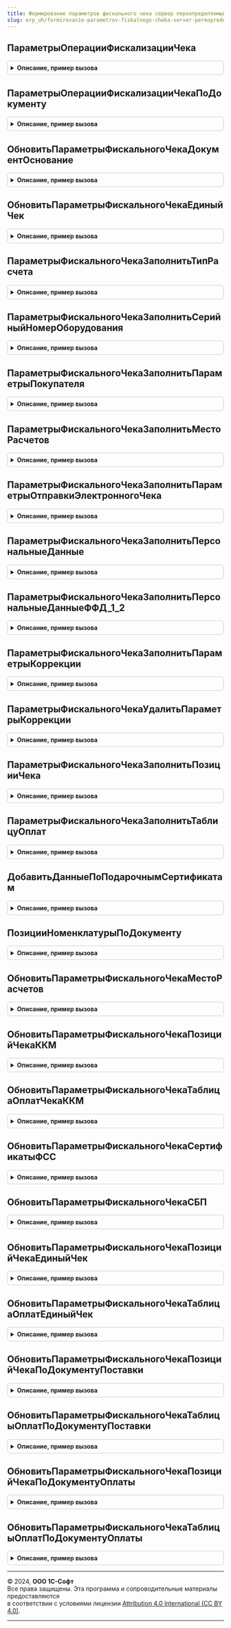 ```yaml
---
title: Формирование параметров фискального чека сервер переопределяемый
slug: erp_uh/formirovanie-parametrov-fiskalnogo-cheka-server-pereopredelyaemyy
---
```



## ПараметрыОперацииФискализацииЧека
<details style="margin: 1em 0; padding: 0.5em; border: 1px solid #ccc; border-radius: 6px;">

<summary style="font-weight: bold; cursor: pointer;">Описание, пример вызова</summary>

```bsl

// Инициализирует параметры фискального чека
//
// Параметры:
// 	ПараметрыФискальногоЧека - Структура - Параметры фискального чека
// 	ДокументСсылка - ДокументСсылка - Документ, по которому требуется распечатать чек
// 	Организация - СправочникСсылка.Организации - Организация по документу
Процедура ПараметрыОперацииФискализацииЧека(ПараметрыФискальногоЧека, ДокументСсылка, Организация) Экспорт
```

Пример вызова
```bsl
ФормированиеПараметровФискальногоЧекаСерверПереопределяемый.ПараметрыОперацииФискализацииЧека(ПараметрыФискальногоЧека, ДокументСсылка, Организация) 
```
</details>

## ПараметрыОперацииФискализацииЧекаПоДокументу
<details style="margin: 1em 0; padding: 0.5em; border: 1px solid #ccc; border-radius: 6px;">

<summary style="font-weight: bold; cursor: pointer;">Описание, пример вызова</summary>

```bsl

// Заполняется основные параметры фискального чека
//
// Параметры:
// 	ПараметрыФискальногоЧека - Структура - Параметры фискального чека
// 	ДокументСсылка - ДокументСсылка - Документ, по которому формируются параметры фискального чека
// 	Организация - СправочникСсылка.Организации - Организация документа, по которому формируются параметры фискального чека
Процедура ПараметрыОперацииФискализацииЧекаПоДокументу(ПараметрыФискальногоЧека, ДокументСсылка, Организация, Кассир = Неопределено) Экспорт
```

Пример вызова
```bsl
ФормированиеПараметровФискальногоЧекаСерверПереопределяемый.ПараметрыОперацииФискализацииЧекаПоДокументу(ПараметрыФискальногоЧека, ДокументСсылка, Организация, Кассир);
```
</details>

## ОбновитьПараметрыФискальногоЧекаДокументОснование
<details style="margin: 1em 0; padding: 0.5em; border: 1px solid #ccc; border-radius: 6px;">

<summary style="font-weight: bold; cursor: pointer;">Описание, пример вызова</summary>

```bsl

// Обновляет параметр "ДокументОснование" в параметрах фискального чека
//
// Параметры:
// 	ПараметрыФискальногоЧека - Структура - Параметры фискального чека
// 	ДокументОснование - ДокументСсылка - новое значение параметра "ДокументОснование"
Процедура ОбновитьПараметрыФискальногоЧекаДокументОснование(ПараметрыФискальногоЧека, ДокументОснование) Экспорт
```

Пример вызова
```bsl
ФормированиеПараметровФискальногоЧекаСерверПереопределяемый.ОбновитьПараметрыФискальногоЧекаДокументОснование(ПараметрыФискальногоЧека, ДокументОснование) 
```
</details>

## ОбновитьПараметрыФискальногоЧекаЕдиныйЧек
<details style="margin: 1em 0; padding: 0.5em; border: 1px solid #ccc; border-radius: 6px;">

<summary style="font-weight: bold; cursor: pointer;">Описание, пример вызова</summary>

```bsl

// Обновляет параметр "ЕдиныйЧек" в параметрах фискального чека
//
// Параметры:
// 	ПараметрыФискальногоЧека - Структура - Параметры фискального чека
// 	ФлагЕдиныйЧек - Булево - новое значение параметра "ЕдиныйЧек"
Процедура ОбновитьПараметрыФискальногоЧекаЕдиныйЧек(ПараметрыФискальногоЧека, ФлагЕдиныйЧек) Экспорт
```

Пример вызова
```bsl
ФормированиеПараметровФискальногоЧекаСерверПереопределяемый.ОбновитьПараметрыФискальногоЧекаЕдиныйЧек(ПараметрыФискальногоЧека, ФлагЕдиныйЧек) 
```
</details>

## ПараметрыФискальногоЧекаЗаполнитьТипРасчета
<details style="margin: 1em 0; padding: 0.5em; border: 1px solid #ccc; border-radius: 6px;">

<summary style="font-weight: bold; cursor: pointer;">Описание, пример вызова</summary>

```bsl

// Обновляет параметр "ТипРасчета" в параметрах фискального чека
//
// Параметры:
// 	ПараметрыФискальногоЧека - Структура - Параметры фискального чека
// 	ТипРасчета - ПеречислениеСсылка.ТипыРасчетаДенежнымиСредствами - новое значение параметра "ТипРасчета"
Процедура ПараметрыФискальногоЧекаЗаполнитьТипРасчета(ПараметрыФискальногоЧека, ТипРасчета) Экспорт
```

Пример вызова
```bsl
ФормированиеПараметровФискальногоЧекаСерверПереопределяемый.ПараметрыФискальногоЧекаЗаполнитьТипРасчета(ПараметрыФискальногоЧека, ТипРасчета) 
```
</details>

## ПараметрыФискальногоЧекаЗаполнитьСерийныйНомерОборудования
<details style="margin: 1em 0; padding: 0.5em; border: 1px solid #ccc; border-radius: 6px;">

<summary style="font-weight: bold; cursor: pointer;">Описание, пример вызова</summary>

```bsl

// Обновляет параметр "СерийныйНомер" в параметрах фискального чека
//
// Параметры:
// 	ПараметрыФискальногоЧека - Структура - Параметры фискального чека
// 	СерийныйНомерОборудования - Строка - новое значение параметра "СерийныйНомер"
Процедура ПараметрыФискальногоЧекаЗаполнитьСерийныйНомерОборудования(ПараметрыФискальногоЧека, СерийныйНомерОборудования) Экспорт
```

Пример вызова
```bsl
ФормированиеПараметровФискальногоЧекаСерверПереопределяемый.ПараметрыФискальногоЧекаЗаполнитьСерийныйНомерОборудования(ПараметрыФискальногоЧека, СерийныйНомерОборудования) 
```
</details>

## ПараметрыФискальногоЧекаЗаполнитьПараметрыПокупателя
<details style="margin: 1em 0; padding: 0.5em; border: 1px solid #ccc; border-radius: 6px;">

<summary style="font-weight: bold; cursor: pointer;">Описание, пример вызова</summary>

```bsl

// Обновляет параметры получателя в параметрах фискального чека
//
// Параметры:
// 	ПараметрыФискальногоЧека - Структура - Параметры фискального чека
// 	СведенияОЮрФизЛице - Структура - Сведения о покупателе юр. лице/ИП
Процедура ПараметрыФискальногоЧекаЗаполнитьПараметрыПокупателя(ПараметрыФискальногоЧека, СведенияОЮрФизЛице) Экспорт
```

Пример вызова
```bsl
ФормированиеПараметровФискальногоЧекаСерверПереопределяемый.ПараметрыФискальногоЧекаЗаполнитьПараметрыПокупателя(ПараметрыФискальногоЧека, СведенияОЮрФизЛице) 
```
</details>

## ПараметрыФискальногоЧекаЗаполнитьМестоРасчетов
<details style="margin: 1em 0; padding: 0.5em; border: 1px solid #ccc; border-radius: 6px;">

<summary style="font-weight: bold; cursor: pointer;">Описание, пример вызова</summary>

```bsl

// Обновляет параметр "ТорговыйОбъект" в параметрах фискального чека
//
// Параметры:
// 	ПараметрыФискальногоЧека - Структура - Параметры фискального чека
// 	МестоРасчетов - Структура - содержит структуру значений по торговому объекту
Процедура ПараметрыФискальногоЧекаЗаполнитьМестоРасчетов(ПараметрыФискальногоЧека, МестоРасчетов) Экспорт
```

Пример вызова
```bsl
ФормированиеПараметровФискальногоЧекаСерверПереопределяемый.ПараметрыФискальногоЧекаЗаполнитьМестоРасчетов(ПараметрыФискальногоЧека, МестоРасчетов) 
```
</details>

## ПараметрыФискальногоЧекаЗаполнитьПараметрыОтправкиЭлектронногоЧека
<details style="margin: 1em 0; padding: 0.5em; border: 1px solid #ccc; border-radius: 6px;">

<summary style="font-weight: bold; cursor: pointer;">Описание, пример вызова</summary>

```bsl

// Обновляет параметры отправки электронного чека в параметрах фискального чека
//
// Параметры:
// 	ПараметрыФискальногоЧека - Структура - Параметры фискального чека
// 	ВариантОтправки - ПеречислениеСсылка.ВариантыОтправкиЭлектронногоЧекаПокупателю - вариант отправки электронного чека (email, sms)
// 	КонтактПолучателя - Строка - email или номер телефона
Процедура ПараметрыФискальногоЧекаЗаполнитьПараметрыОтправкиЭлектронногоЧека(ПараметрыФискальногоЧека, ВариантОтправки, КонтактПолучателя) Экспорт
```

Пример вызова
```bsl
ФормированиеПараметровФискальногоЧекаСерверПереопределяемый.ПараметрыФискальногоЧекаЗаполнитьПараметрыОтправкиЭлектронногоЧека(ПараметрыФискальногоЧека, ВариантОтправки, КонтактПолучателя) 
```
</details>

## ПараметрыФискальногоЧекаЗаполнитьПерсональныеДанные
<details style="margin: 1em 0; padding: 0.5em; border: 1px solid #ccc; border-radius: 6px;">

<summary style="font-weight: bold; cursor: pointer;">Описание, пример вызова</summary>

```bsl

// Обновляет персональные данные в параметрах фискального чека
//
// Параметры:
// 	ПараметрыФискальногоЧека - Структура - Параметры фискального чека
// 	ЕстьПерсональныеДанные - Булево - Параметры фискального чека содержат/не содержат персональные данные
// 	Получатель - Строка - ФИО получателя и паспортные данные в случае отсутствия ИНН
// 	ПолучательИНН - Строка - ИНН получателя
Процедура ПараметрыФискальногоЧекаЗаполнитьПерсональныеДанные(ПараметрыФискальногоЧека, ЕстьПерсональныеДанные, Получатель, ПолучательИНН) Экспорт
```

Пример вызова
```bsl
ФормированиеПараметровФискальногоЧекаСерверПереопределяемый.ПараметрыФискальногоЧекаЗаполнитьПерсональныеДанные(ПараметрыФискальногоЧека, ЕстьПерсональныеДанные, Получатель, ПолучательИНН) 
```
</details>

## ПараметрыФискальногоЧекаЗаполнитьПерсональныеДанныеФФД_1_2
<details style="margin: 1em 0; padding: 0.5em; border: 1px solid #ccc; border-radius: 6px;">

<summary style="font-weight: bold; cursor: pointer;">Описание, пример вызова</summary>

```bsl

// Обновляет персональные данные в параметрах фискального чека версии ФФД 1.2
//
// Параметры:
// 	ПараметрыФискальногоЧека - Структура - Параметры фискального чека
// 	ЕстьПерсональныеДанные - Булево - Параметры фискального чека содержат/не содержат персональные данные
// 	ТипПерсональныхДанных - ПеречислениеСсылка.ТипыПерсональныхДанныхККТ - Тип персональных данных, указанных при пробитии чека
//	СубъектПерсональныхДанных - СправочникСсылка.ФизическиеЛица - Розничный покупатель
// 	СведенияОПокупателе - Структура - Сведения о покупателе
Процедура ПараметрыФискальногоЧекаЗаполнитьПерсональныеДанныеФФД_1_2(ПараметрыФискальногоЧека, ЕстьПерсональныеДанные, ТипПерсональныхДанных, СубъектПерсональныхДанных, СведенияОПокупателе) Экспорт
```

Пример вызова
```bsl
ФормированиеПараметровФискальногоЧекаСерверПереопределяемый.ПараметрыФискальногоЧекаЗаполнитьПерсональныеДанныеФФД_1_2(ПараметрыФискальногоЧека, ЕстьПерсональныеДанные, ТипПерсональныхДанных, СубъектПерсональныхДанных, СведенияОПокупателе) 
```
</details>

## ПараметрыФискальногоЧекаЗаполнитьПараметрыКоррекции
<details style="margin: 1em 0; padding: 0.5em; border: 1px solid #ccc; border-radius: 6px;">

<summary style="font-weight: bold; cursor: pointer;">Описание, пример вызова</summary>

```bsl

// Обновляет параметры чека коррекции в параметрах фискального чека
//
// Параметры:
// 	ПараметрыФискальногоЧека - Структура - Параметры фискального чека
// 	КорректируемыйДокумент - ДокументСсылка - Основание, по которому введен документ печати чека
// 	ВидКоррекции - ПеречислениеСсылка.ВидыЧековКоррекции - вид чека коррекции
// 	ДанныеКоррекции - Массив - Дополнительные данные коррекции
Процедура ПараметрыФискальногоЧекаЗаполнитьПараметрыКоррекции(ПараметрыФискальногоЧека, КорректируемыйДокумент, ВидКоррекции, ДанныеКоррекции) Экспорт
```

Пример вызова
```bsl
ФормированиеПараметровФискальногоЧекаСерверПереопределяемый.ПараметрыФискальногоЧекаЗаполнитьПараметрыКоррекции(ПараметрыФискальногоЧека, КорректируемыйДокумент, ВидКоррекции, ДанныеКоррекции) 
```
</details>

## ПараметрыФискальногоЧекаУдалитьПараметрыКоррекции
<details style="margin: 1em 0; padding: 0.5em; border: 1px solid #ccc; border-radius: 6px;">

<summary style="font-weight: bold; cursor: pointer;">Описание, пример вызова</summary>

```bsl

// Очищает параметры чека коррекции в параметрах фискального чека
//
// Параметры:
// 	ПараметрыФискальногоЧека - Структура - Параметры фискального чека
Процедура ПараметрыФискальногоЧекаУдалитьПараметрыКоррекции(ПараметрыФискальногоЧека) Экспорт
```

Пример вызова
```bsl
ФормированиеПараметровФискальногоЧекаСерверПереопределяемый.ПараметрыФискальногоЧекаУдалитьПараметрыКоррекции(ПараметрыФискальногоЧека) 
```
</details>

## ПараметрыФискальногоЧекаЗаполнитьПозицииЧека
<details style="margin: 1em 0; padding: 0.5em; border: 1px solid #ccc; border-radius: 6px;">

<summary style="font-weight: bold; cursor: pointer;">Описание, пример вызова</summary>

```bsl

// Обновляет параметр "ПозицииЧека" в параметрах фискального чека
//
// Параметры:
// 	ПараметрыФискальногоЧека - Структура - Параметры фискального чека
// 	ПозицииЧека - Массив - новое значение параметра "ПозицииЧека"
Процедура ПараметрыФискальногоЧекаЗаполнитьПозицииЧека(ПараметрыФискальногоЧека, ПозицииЧека) Экспорт
```

Пример вызова
```bsl
ФормированиеПараметровФискальногоЧекаСерверПереопределяемый.ПараметрыФискальногоЧекаЗаполнитьПозицииЧека(ПараметрыФискальногоЧека, ПозицииЧека) 
```
</details>

## ПараметрыФискальногоЧекаЗаполнитьТаблицуОплат
<details style="margin: 1em 0; padding: 0.5em; border: 1px solid #ccc; border-radius: 6px;">

<summary style="font-weight: bold; cursor: pointer;">Описание, пример вызова</summary>

```bsl

// Обновляет параметр "ТаблицаОплат" в параметрах фискального чека
//
// Параметры:
// 	ПараметрыФискальногоЧека - Структура - Параметры фискального чека
// 	ТаблицаОплат - Массив - новое значение параметра "ТаблицаОплат"
Процедура ПараметрыФискальногоЧекаЗаполнитьТаблицуОплат(ПараметрыФискальногоЧека, ТаблицаОплат) Экспорт
```

Пример вызова
```bsl
ФормированиеПараметровФискальногоЧекаСерверПереопределяемый.ПараметрыФискальногоЧекаЗаполнитьТаблицуОплат(ПараметрыФискальногоЧека, ТаблицаОплат) 
```
</details>

## ДобавитьДанныеПоПодарочнымСертификатам
<details style="margin: 1em 0; padding: 0.5em; border: 1px solid #ccc; border-radius: 6px;">

<summary style="font-weight: bold; cursor: pointer;">Описание, пример вызова</summary>

```bsl

// Добавляет дополнительные данные к параметрам фискального чека в случае оплаты подарочным сертификатом
//
// Параметры:
// 	ПараметрыФискальногоЧека - Структура - Параметры фискального чека, состоит из:
// 	* ПозицииЧека - Массив - Массив структур позиции чека
// 	* ТаблицаОплат - Массив - Массив структур видов оплат с суммами
// 	ПодарочныеСертификаты - ТаблицаЗначений - Список подарочных сертификатов с суммовыми данными
Процедура ДобавитьДанныеПоПодарочнымСертификатам(ПараметрыФискальногоЧека, ПодарочныеСертификаты) Экспорт
```

Пример вызова
```bsl
ФормированиеПараметровФискальногоЧекаСерверПереопределяемый.ДобавитьДанныеПоПодарочнымСертификатам(ПараметрыФискальногоЧека, ПодарочныеСертификаты) 
```
</details>

## ПозицииНоменклатурыПоДокументу
<details style="margin: 1em 0; padding: 0.5em; border: 1px solid #ccc; border-radius: 6px;">

<summary style="font-weight: bold; cursor: pointer;">Описание, пример вызова</summary>

```bsl

// Возвращает таблицу товаров для заполнения позиций строк в параметрах чека
//
// Параметры:
// 	ДокументСсылка - ДокументСсылка - Документ для получения товарных позиций
// Возвращаемое значение:
// 	ТаблицаЗначений - Таблицу с товарными позициями с количественными и суммовыми показателями
Функция ПозицииНоменклатурыПоДокументу(ДокументСсылка) Экспорт
```

Пример вызова
```bsl
Результат = ФормированиеПараметровФискальногоЧекаСерверПереопределяемый.ПозицииНоменклатурыПоДокументу(ДокументСсылка) 
```
</details>

## ОбновитьПараметрыФискальногоЧекаМестоРасчетов
<details style="margin: 1em 0; padding: 0.5em; border: 1px solid #ccc; border-radius: 6px;">

<summary style="font-weight: bold; cursor: pointer;">Описание, пример вызова</summary>

```bsl

// Обновляет данные торгового объекта в параметрах чека
//
// Параметры:
// 	ПараметрыОперацииФискализацииЧека - Структура - Параметры фискального чека
//  Организация - СправочникСсылка.Организации - Ссылка на организацию
// 	ТорговыйОбъект - СправочникСсылка.Склады - Ссылка на склад, к которому привязана ККТ
//  ОборудованиеККТ - СправочникСсылка.ПодключаемоеОборудование - Ссылка на ККТ
Процедура ОбновитьПараметрыФискальногоЧекаМестоРасчетов(ПараметрыОперацииФискализацииЧека, Организация, ТорговыйОбъект, ОборудованиеККТ) Экспорт
```

Пример вызова
```bsl
ФормированиеПараметровФискальногоЧекаСерверПереопределяемый.ОбновитьПараметрыФискальногоЧекаМестоРасчетов(ПараметрыОперацииФискализацииЧека, Организация, ТорговыйОбъект, ОборудованиеККТ) 
```
</details>

## ОбновитьПараметрыФискальногоЧекаПозицийЧекаККМ
<details style="margin: 1em 0; padding: 0.5em; border: 1px solid #ccc; border-radius: 6px;">

<summary style="font-weight: bold; cursor: pointer;">Описание, пример вызова</summary>

```bsl

// Рассчитывает и обновляет параметр позиций чека ККМ (ЧекККМ, ЧекККМВозврат, ЧекККМКоррекции)
//
// Параметры:
// 	ПараметрыФискальногоЧека - Структура - Параметры фискального чека
// 	ДокументСсылка - ДокументСсылка - Ссылка на чек ККМ
Процедура ОбновитьПараметрыФискальногоЧекаПозицийЧекаККМ(ПараметрыФискальногоЧека, ДокументСсылка) Экспорт
```

Пример вызова
```bsl
ФормированиеПараметровФискальногоЧекаСерверПереопределяемый.ОбновитьПараметрыФискальногоЧекаПозицийЧекаККМ(ПараметрыФискальногоЧека, ДокументСсылка) 
```
</details>

## ОбновитьПараметрыФискальногоЧекаТаблицаОплатЧекаККМ
<details style="margin: 1em 0; padding: 0.5em; border: 1px solid #ccc; border-radius: 6px;">

<summary style="font-weight: bold; cursor: pointer;">Описание, пример вызова</summary>

```bsl

// Рассчитывает и обновляет параметр таблицы оплат чека ККМ (ЧекККМ, ЧекККМВозврат, ЧекККМКоррекции)
//
// Параметры:
// 	ПараметрыФискальногоЧека - Структура - Параметры фискального чека
// 	ИнформацияОбОплате - Структура - Суммы оплат по видам оплат
Процедура ОбновитьПараметрыФискальногоЧекаТаблицаОплатЧекаККМ(ПараметрыФискальногоЧека, ИнформацияОбОплате) Экспорт
```

Пример вызова
```bsl
ФормированиеПараметровФискальногоЧекаСерверПереопределяемый.ОбновитьПараметрыФискальногоЧекаТаблицаОплатЧекаККМ(ПараметрыФискальногоЧека, ИнформацияОбОплате) 
```
</details>

## ОбновитьПараметрыФискальногоЧекаСертификатыФСС
<details style="margin: 1em 0; padding: 0.5em; border: 1px solid #ccc; border-radius: 6px;">

<summary style="font-weight: bold; cursor: pointer;">Описание, пример вызова</summary>

```bsl

// Обновить параметры фискального чека по сертификатам ФСС.
//
// Параметры:
//  ПараметрыФискальногоЧека - Структура - Параметры фискального чека
//  ОплатыПлатежнымиКартами - ТаблицаЗначений -  Оплаты платежными картами
Процедура ОбновитьПараметрыФискальногоЧекаСертификатыФСС(ПараметрыФискальногоЧека, ОплатыПлатежнымиКартами) Экспорт
```

Пример вызова
```bsl
ФормированиеПараметровФискальногоЧекаСерверПереопределяемый.ОбновитьПараметрыФискальногоЧекаСертификатыФСС(ПараметрыФискальногоЧека, ОплатыПлатежнымиКартами) 
```
</details>

## ОбновитьПараметрыФискальногоЧекаСБП
<details style="margin: 1em 0; padding: 0.5em; border: 1px solid #ccc; border-radius: 6px;">

<summary style="font-weight: bold; cursor: pointer;">Описание, пример вызова</summary>

```bsl

// Обновить параметры фискального чека по СБП.
//
// Параметры:
//  ПараметрыФискальногоЧека - Структура - Параметры фискального чека
//  ОплатыСБП - ТаблицаЗначений -  Оплаты СБП
Процедура ОбновитьПараметрыФискальногоЧекаСБП(ПараметрыФискальногоЧека, ОплатыСБП) Экспорт
```

Пример вызова
```bsl
ФормированиеПараметровФискальногоЧекаСерверПереопределяемый.ОбновитьПараметрыФискальногоЧекаСБП(ПараметрыФискальногоЧека, ОплатыСБП) 
```
</details>

## ОбновитьПараметрыФискальногоЧекаПозицийЧекаЕдиныйЧек
<details style="margin: 1em 0; padding: 0.5em; border: 1px solid #ccc; border-radius: 6px;">

<summary style="font-weight: bold; cursor: pointer;">Описание, пример вызова</summary>

```bsl

// Рассчитывает и обновляет параметр позиций единого чека
//
// Параметры:
// 	ПараметрыФискальногоЧека - Структура - Параметры фискального чека
// 	ДокументыЕдиногоЧека - Массив - Документы, входящие в единый чек
Процедура ОбновитьПараметрыФискальногоЧекаПозицийЧекаЕдиныйЧек(ПараметрыФискальногоЧека, ДокументыЕдиногоЧека) Экспорт
```

Пример вызова
```bsl
ФормированиеПараметровФискальногоЧекаСерверПереопределяемый.ОбновитьПараметрыФискальногоЧекаПозицийЧекаЕдиныйЧек(ПараметрыФискальногоЧека, ДокументыЕдиногоЧека) 
```
</details>

## ОбновитьПараметрыФискальногоЧекаТаблицаОплатЕдиныйЧек
<details style="margin: 1em 0; padding: 0.5em; border: 1px solid #ccc; border-radius: 6px;">

<summary style="font-weight: bold; cursor: pointer;">Описание, пример вызова</summary>

```bsl

// Рассчитывает и обновляет параметр таблицы оплат единого чека
//
// Параметры:
// 	ПараметрыФискальногоЧека - Структура - Параметры фискального чека
// 	ДокументыЕдиногоЧека - Массив - Документы, входящие в единый чек
Процедура ОбновитьПараметрыФискальногоЧекаТаблицаОплатЕдиныйЧек(ПараметрыФискальногоЧека, ДокументыЕдиногоЧека) Экспорт
```

Пример вызова
```bsl
ФормированиеПараметровФискальногоЧекаСерверПереопределяемый.ОбновитьПараметрыФискальногоЧекаТаблицаОплатЕдиныйЧек(ПараметрыФискальногоЧека, ДокументыЕдиногоЧека) 
```
</details>

## ОбновитьПараметрыФискальногоЧекаПозицийЧекаПоДокументуПоставки
<details style="margin: 1em 0; padding: 0.5em; border: 1px solid #ccc; border-radius: 6px;">

<summary style="font-weight: bold; cursor: pointer;">Описание, пример вызова</summary>

```bsl

// Рассчитывает и обновляет параметр позиций чека для документа поставки
//
// Параметры:
// 	ПараметрыФискальногоЧека - Структура - Параметры фискального чека
// 	ОбъектыРасчетовСПризнакамиСпособаРасчетов - ТаблицаЗначений - таблица сумм поставки по объектам расчетов
// 		документа печати чека с детализацией по признакам способа расчета.
Процедура ОбновитьПараметрыФискальногоЧекаПозицийЧекаПоДокументуПоставки(ПараметрыФискальногоЧека, ОбъектыРасчетовСПризнакамиСпособаРасчетов) Экспорт
```

Пример вызова
```bsl
ФормированиеПараметровФискальногоЧекаСерверПереопределяемый.ОбновитьПараметрыФискальногоЧекаПозицийЧекаПоДокументуПоставки(ПараметрыФискальногоЧека, ОбъектыРасчетовСПризнакамиСпособаРасчетов) 
```
</details>

## ОбновитьПараметрыФискальногоЧекаТаблицыОплатПоДокументуПоставки
<details style="margin: 1em 0; padding: 0.5em; border: 1px solid #ccc; border-radius: 6px;">

<summary style="font-weight: bold; cursor: pointer;">Описание, пример вызова</summary>

```bsl

// Рассчитывает и обновляет параметр таблицы оплат чека для документа поставки
//
// Параметры:
// 	ПараметрыФискальногоЧека - Структура - Параметры фискального чека
// 	СтруктуруОплатДокументаПоставки - Структура - Суммы оплат по видам оплат
Процедура ОбновитьПараметрыФискальногоЧекаТаблицыОплатПоДокументуПоставки(ПараметрыФискальногоЧека, СтруктуруОплатДокументаПоставки) Экспорт
```

Пример вызова
```bsl
ФормированиеПараметровФискальногоЧекаСерверПереопределяемый.ОбновитьПараметрыФискальногоЧекаТаблицыОплатПоДокументуПоставки(ПараметрыФискальногоЧека, СтруктуруОплатДокументаПоставки) 
```
</details>

## ОбновитьПараметрыФискальногоЧекаПозицийЧекаПоДокументуОплаты
<details style="margin: 1em 0; padding: 0.5em; border: 1px solid #ccc; border-radius: 6px;">

<summary style="font-weight: bold; cursor: pointer;">Описание, пример вызова</summary>

```bsl

// Рассчитывает и обновляет параметр позиций чека для документа оплаты
//
// Параметры:
// 	ПараметрыФискальногоЧека - Структура - Параметры фискального чека
// 	ОбъектыРасчетовСПризнакамиСпособаРасчетов - ТаблицаЗначений - таблица сумм поставки по объектам расчетов документа
// 		печати чека с детализацией по признакам способа расчета.
// 	ИмяКомандыПробитияЧека - Строка - Имя команды пробития чека
Процедура ОбновитьПараметрыФискальногоЧекаПозицийЧекаПоДокументуОплаты(ПараметрыФискальногоЧека, ОбъектыРасчетовСПризнакамиСпособаРасчетов, ИмяКомандыПробитияЧека) Экспорт
```

Пример вызова
```bsl
ФормированиеПараметровФискальногоЧекаСерверПереопределяемый.ОбновитьПараметрыФискальногоЧекаПозицийЧекаПоДокументуОплаты(ПараметрыФискальногоЧека, ОбъектыРасчетовСПризнакамиСпособаРасчетов, ИмяКомандыПробитияЧека) 
```
</details>

## ОбновитьПараметрыФискальногоЧекаТаблицыОплатПоДокументуОплаты
<details style="margin: 1em 0; padding: 0.5em; border: 1px solid #ccc; border-radius: 6px;">

<summary style="font-weight: bold; cursor: pointer;">Описание, пример вызова</summary>

```bsl

// Рассчитывает и обновляет параметр таблицы оплат чека для документа оплаты
//
// Параметры:
// 	ПараметрыФискальногоЧека - Структура - Параметры фискального чека
// 	СуммаДокумента - Структура - Суммы оплат по видам оплат
Процедура ОбновитьПараметрыФискальногоЧекаТаблицыОплатПоДокументуОплаты(ПараметрыФискальногоЧека, СуммаДокумента) Экспорт
```

Пример вызова
```bsl
ФормированиеПараметровФискальногоЧекаСерверПереопределяемый.ОбновитьПараметрыФискальногоЧекаТаблицыОплатПоДокументуОплаты(ПараметрыФискальногоЧека, СуммаДокумента) 
```
</details>

---

© 2024, **ООО 1С-Софт**  
Все права защищены. Эта программа и сопроводительные материалы предоставляются  
в соответствии с условиями лицензии [Attribution 4.0 International (CC BY 4.0)](https://creativecommons.org/licenses/by/4.0/legalcode).

---
